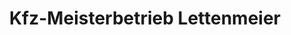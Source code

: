 ---
title: "Kfz-Meisterbetrieb Lettenmeier"
url: /alerheim/kfz-meisterbetrieb-lettenmeier/
shop: Autowerkstatt
---